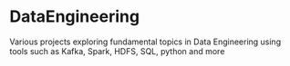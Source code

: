 # DataEngineering
Various projects exploring fundamental topics in Data Engineering using tools such as Kafka, Spark, HDFS, SQL, python and more
